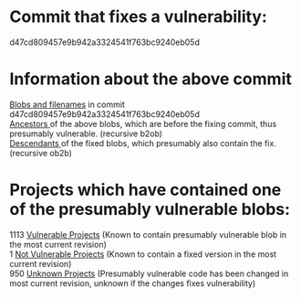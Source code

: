 # Commit that fixes a vulnerability:
d47cd809457e9b942a3324541f763bc9240eb05d

# Information about the above commit
<a href=blobs.md>Blobs and filenames</a> in commit d47cd809457e9b942a3324541f763bc9240eb05d  
<a href=bad_blobs>Ancestors </a> of the above blobs, which are before the fixing commit, thus presumably vulnerable. (recursive b2ob)  
<a href=good_blobs>Descendants </a> of the fixed blobs, which presumably also contain the fix. (recursive ob2b)  

# Projects which have contained one of the presumably vulnerable blobs:
1113 <a href=vulnerable.md>Vulnerable Projects</a> (Known to contain presumably vulnerable blob in the most current revision)  
1 <a href=not-vulnerable.md>Not Vulnerable Projects</a> (Known to contain a fixed version in the most current revision)  
950 <a href=unknown.md>Unknown Projects</a> (Presumably vulnerable code has been changed in most current revision, unknown if the changes fixes vulnerability)  

